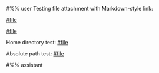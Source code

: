 #%% user
Testing file attachment with Markdown-style link:

[#file](src/parser.ts)

[#file](package.json)

Home directory test:
[#file](~/repos/filechat/package.json)

Absolute path test:
[#file](/Users/arusia/repos/filechat/CLAUDE.md)

#%% assistant
